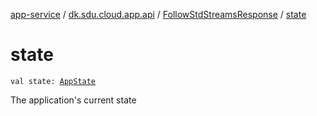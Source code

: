 [app-service](../../index.md) / [dk.sdu.cloud.app.api](../index.md) / [FollowStdStreamsResponse](index.md) / [state](./state.md)

# state

`val state: `[`AppState`](../-app-state/index.md)

The application's current state

